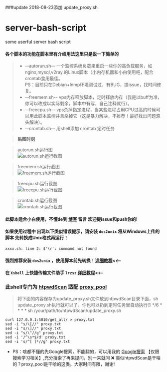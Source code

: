 ###update 2018-08-23添加 update_proxy.sh

# server-bash-script
some userful server bash script
#### 各个脚本的功能在脚本里有介绍用法这里只是说一下简单的  
>* --autorun.sh-- 一个监控系统负载来重启一些你的高负载服务，如nginx,mysql,v2ray.的Linux脚本（小内存机器和小白使用吧，配合crontab食用最佳。  
PS：目前只在Debian+lnmp环境测试过，有BUG，提issue，找时间修复。
>* --freemem.sh-- vps内存释放脚本，定时释放内存（我是以buff为准，你可以改成以实际剩余，脚本中有写，自己注释就行）。
>* --freecpu.sh-- vps杀掉指定进程，当某些进程占用CPU过高的时候可以用此脚本监控并且杀掉它（这是暴力解决，不推荐！最好找出问题源头解决）。  
>* --crontab.sh-- 用shell添加 crontab 定时任务  

>**贴图时刻**  


>autorun.sh运行图  
![autorun.sh运行截图](https://github.com/Mr-xn/server-bash-script/blob/master/img/autorun.sh%E8%BF%90%E8%A1%8C%E6%88%AA%E5%9B%BE.png?raw=true)  

>freemem.sh运行截图  
>![freemem.sh运行截图](https://github.com/Mr-xn/server-bash-script/blob/master/img/freemem.sh%E8%BF%90%E8%A1%8C%E6%88%AA%E5%9B%BE.png?raw=true) 

>freecpu.sh运行截图  
![freecpu.sh运行截图](https://raw.githubusercontent.com/Mr-xn/server-bash-script/master/img/freecpu.sh%E8%BF%90%E8%A1%8C%E6%88%AA%E5%9B%BE.png?raw=true)  

>crontab.sh运行截图  
![crontab.sh运行截图](https://github.com/Mr-xn/server-bash-script/blob/master/img/crontab.sh%E8%BF%90%E8%A1%8C%E6%88%AA%E5%9B%BE.png?raw=true)  

#### 此脚本适合小白使用，不懂de到 [博客](https://mrxn.net) 留言 欢迎提issue和push你的!

#### 如果使用过程中 出现以下类似错误提示，请安装 ``dos2unix`` 将从Windows上传的脚本 先转换成Unix格式再运行！  

`` xxxx.sh: line 2: $'\r': command not found ``   

#### 强烈推荐安装 ``dos2unix`` ，使用脚本前先转换！[详细教程](https://mrxn.net/jswz/570.html)<<——  

#### 在 ``Xshell`` 上快捷传输文件助手 ``lrzsz`` [详细教程](https://mrxn.net/Linux/542.html)<<——
###  此shell专门为 [htpwdScan](https://github.com/lijiejie/htpwdScan) 适配 [proxy_pool](https://github.com/jhao104/proxy_pool)
> 将下面的内容保存为update_proxy.sh文件放到htpwdScan目录下面，sh update_proxy.sh执行就可以了，你也可以扔到定时任务里自动执行:alarm_clock: */6 * * * * sh /your/path/to/htpwdScan/update_proxy.sh

```shell
curl 127.0.0.1:5010/get_all/ > proxy.txt
sed -i "s/\[//" proxy.txt
sed -i "s/\]//" proxy.txt
sed -i "s/\"//g" proxy.txt
sed -i '/^\s*$/d' proxy.txt
sed -i 's/^[ ]*//g' proxy.txt
```

- PS：啥都不懂的先Google搜索，不能翻的，可以用我的 [Google搜索](https://g.mrxn.net/) 【仅限搜索学习相关】,充分搜索了再来提问，别一来就问 :x: 类似htpwdScan是干啥的？proxy_pool是干哈的这类。大家时间有限，谢谢!
